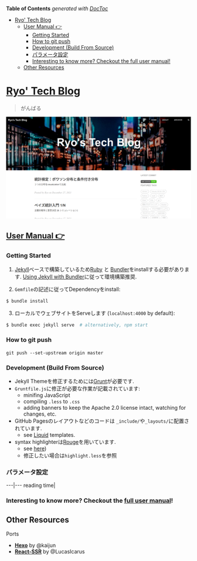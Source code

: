 <!-- START doctoc generated TOC please keep comment here to allow auto update -->
<!-- DON'T EDIT THIS SECTION, INSTEAD RE-RUN doctoc TO UPDATE -->
**Table of Contents**  *generated with [DocToc](https://github.com/thlorenz/doctoc)*

- [Ryo' Tech Blog](#ryo-tech-blog)
  - [User Manual 👉](#user-manual-)
    - [Getting Started](#getting-started)
    - [How to git push](#how-to-git-push)
    - [Development (Build From Source)](#development-build-from-source)
    - [パラメータ設定](#%E3%83%91%E3%83%A9%E3%83%A1%E3%83%BC%E3%82%BF%E8%A8%AD%E5%AE%9A)
    - [Interesting to know more? Checkout the full user manual!](#interesting-to-know-more-checkout-the-full-user-manual)
  - [Other Resources](#other-resources)

<!-- END doctoc generated TOC please keep comment here to allow auto update -->

[Ryo' Tech Blog](https://ryonakagami.github.io)
================================

> がんばる

![](img/ryos-tech-blog-example.png)


[User Manual 👉](_doc/Manual.md)
--------------------------------------------------

### Getting Started

1. [Jekyll](https://jekyllrb.com/)ベースで構築しているため[Ruby](https://www.ruby-lang.org/en/) と [Bundler](https://bundler.io/)をinstallする必要があります. [Using Jekyll with Bundler](https://jekyllrb.com/tutorials/using-jekyll-with-bundler/)に従って環境構築推奨.

2. `Gemfile`の記述に従ってDependencyをinstall:

```sh
$ bundle install 
```

3. ローカルでウェブサイトをServeします (`localhost:4000` by default):

```sh
$ bundle exec jekyll serve  # alternatively, npm start
```

### How to git push

```
git push --set-upstream origin master
```

### Development (Build From Source)

- Jekyll Themeを修正するためには[Grunt](https://gruntjs.com/)が必要です.
- `Gruntfile.js`に修正が必要な作業が記載されています:
    - minifing JavaScript
    - compiling `.less` to `.css`
    - adding banners to keep the Apache 2.0 license intact, watching for changes, etc. 
- GitHub Pagesのレイアウトなどのコードは `_include/`や`_layouts/`に配置されています.
    - see [Liquid](https://github.com/Shopify/liquid/wiki) templates.
- syntax highlighterは[Rouge](http://rouge.jneen.net/)を用いています.
    - see [here](http://jwarby.github.io/jekyll-pygments-themes/languages/javascript.html))
    - 修正したい場合は`highlight.less`を参照

### パラメータ設定

---|---
reading time|



### Interesting to know more? Checkout the [full user manual](_doc/Manual.md)!


Other Resources
---------------

Ports
- [**Hexo**](https://github.com/Kaijun/hexo-theme-huxblog) by @kaijun
- [**React-SSR**](https://github.com/LucasIcarus/huxpro.github.io/tree/ssr) by @LucasIcarus
